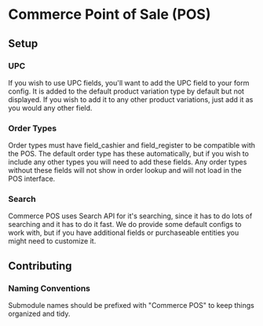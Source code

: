 Commerce Point of Sale (POS)
============================

## Setup

### UPC
If you wish to use UPC fields, 
you'll want to add the UPC field to your form config. 
It is added to the default product variation type by default 
but not displayed. If you wish to add it to any other product 
variations, just add it as you would any other field.

### Order Types

Order types must have field_cashier and field_register to be compatible with
the POS. The default order type has these automatically, but if you wish to
include any other types you will need to add these fields. Any order types
without these fields will not show in order lookup and will not load in the
POS interface.

### Search

Commerce POS uses Search API for it's searching,
since it has to do lots of searching and it has to do it fast.
We do provide some default configs to work with, but if you have
additional fields or purchaseable entities you might need to customize it.

## Contributing
### Naming Conventions
Submodule names should be prefixed with "Commerce POS" to keep things
organized and tidy.
